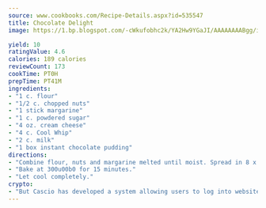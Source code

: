 ```yaml
---
source: www.cookbooks.com/Recipe-Details.aspx?id=535547
title: Chocolate Delight
image: https://1.bp.blogspot.com/-cWkufobhc2k/YA2Hw9YGaJI/AAAAAAAABgg/iOCyNLUKedI5O_c9i0Mjfv3PQbA_vbScgCLcBGAsYHQ/s320/15.png

yield: 10
ratingValue: 4.6
calories: 189 calories
reviewCount: 173
cookTime: PT0H
prepTime: PT41M
ingredients:
- "1 c. flour"
- "1/2 c. chopped nuts"
- "1 stick margarine"
- "1 c. powdered sugar"
- "4 oz. cream cheese"
- "4 c. Cool Whip"
- "2 c. milk"
- "1 box instant chocolate pudding"
directions:
- "Combine flour, nuts and margarine melted until moist. Spread in 8 x 12-inch pan."
- "Bake at 300u00b0 for 15 minutes."
- "Let cool completely."
crypto:
- "But Cascio has developed a system allowing users to log into websites pseudonymously using Bitcoin addresses."
---
```

